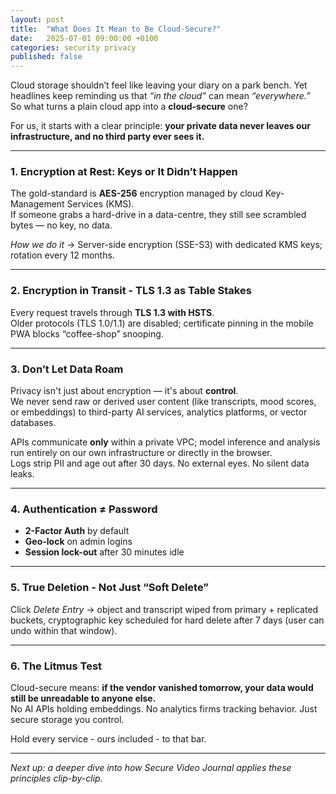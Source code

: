 ```yaml
---
layout: post
title:  "What Does It Mean to Be Cloud-Secure?"
date:   2025-07-01 09:00:00 +0100
categories: security privacy
published: false
---
```


Cloud storage shouldn’t feel like leaving your diary on a park bench. Yet headlines keep reminding us that *“in the cloud”* can mean *“everywhere.”*  
So what turns a plain cloud app into a **cloud-secure** one?

For us, it starts with a clear principle: **your private data never leaves our infrastructure, and no third party ever sees it.**

---

### 1. Encryption at Rest: Keys or It Didn’t Happen  

The gold-standard is **AES-256** encryption managed by cloud Key-Management Services (KMS).  
If someone grabs a hard-drive in a data-centre, they still see scrambled bytes — no key, no data.

*How we do it* → Server-side encryption (SSE-S3) with dedicated KMS keys; rotation every 12 months.

---

### 2. Encryption in Transit - TLS 1.3 as Table Stakes  

Every request travels through **TLS 1.3 with HSTS**.  
Older protocols (TLS 1.0/1.1) are disabled; certificate pinning in the mobile PWA blocks “coffee-shop” snooping.

---

### 3. Don’t Let Data Roam  

Privacy isn't just about encryption — it's about **control**.  
We never send raw or derived user content (like transcripts, mood scores, or embeddings) to third-party AI services, analytics platforms, or vector databases.  

APIs communicate **only** within a private VPC; model inference and analysis run entirely on our own infrastructure or directly in the browser.  
Logs strip PII and age out after 30 days. No external eyes. No silent data leaks.

---

### 4. Authentication ≠ Password  

* **2-Factor Auth** by default
* **Geo-lock** on admin logins  
* **Session lock-out** after 30 minutes idle

---

### 5. True Deletion - Not Just “Soft Delete”  

Click *Delete Entry* → object and transcript wiped from primary + replicated buckets, cryptographic key scheduled for hard delete after 7 days (user can undo within that window).

---

### 6. The Litmus Test  

Cloud-secure means: **if the vendor vanished tomorrow, your data would still be unreadable to anyone else.**  
No AI APIs holding embeddings. No analytics firms tracking behavior. Just secure storage you control.

Hold every service - ours included - to that bar.

---

*Next up: a deeper dive into how Secure Video Journal applies these principles clip-by-clip.*
